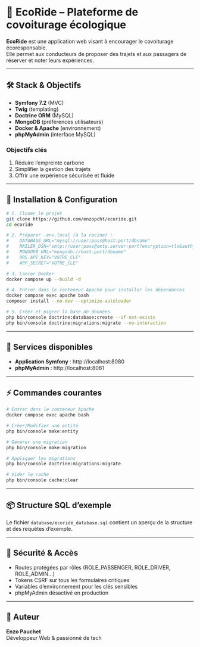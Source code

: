# 🌱 EcoRide – Plateforme de covoiturage écologique

**EcoRide** est une application web visant à encourager le covoiturage écoresponsable.  
Elle permet aux conducteurs de proposer des trajets et aux passagers de réserver et noter leurs expériences.

---

## 🛠️ Stack & Objectifs

- **Symfony 7.2** (MVC)  
- **Twig** (templating)  
- **Doctrine ORM** (MySQL)  
- **MongoDB** (préférences utilisateurs)  
- **Docker & Apache** (environnement)  
- **phpMyAdmin** (interface MySQL)

### Objectifs clés
1. Réduire l’empreinte carbone  
2. Simplifier la gestion des trajets  
3. Offrir une expérience sécurisée et fluide  

---

## 🚀 Installation & Configuration

```bash
# 1. Cloner le projet
git clone https://github.com/enzopcht/ecoride.git
cd ecoride

# 2. Préparer .env.local (à la racine) :
#    DATABASE_URL="mysql://user:pass@host:port/dbname"
#    MAILER_DSN="smtp://user:pass@smtp.server:port?encryption=tls&auth_mode=login"
#    MONGODB_URL="mongodb://host:port/dbname"
#    ORS_API_KEY="VOTRE_CLE"
#    APP_SECRET="VOTRE_CLE"

# 3. Lancer Docker
docker compose up --build -d

# 4. Entrer dans le conteneur Apache pour installer les dépendances
docker compose exec apache bash
composer install --no-dev --optimize-autoloader

# 5. Créer et migrer la base de données
php bin/console doctrine:database:create --if-not-exists
php bin/console doctrine:migrations:migrate --no-interaction
```

---

## 🔗 Services disponibles

- **Application Symfony** : http://localhost:8080  
- **phpMyAdmin** : http://localhost:8081  

---

## ⚡ Commandes courantes

```bash
# Entrer dans le conteneur Apache
docker compose exec apache bash

# Créer/Modifier une entité
php bin/console make:entity

# Générer une migration
php bin/console make:migration

# Appliquer les migrations
php bin/console doctrine:migrations:migrate

# Vider le cache
php bin/console cache:clear
```

---

## 📦 Structure SQL d’exemple

Le fichier `database/ecoride_database.sql` contient un aperçu de la structure et des requêtes d’exemple.

---

## 🔐 Sécurité & Accès

- Routes protégées par rôles (ROLE_PASSENGER, ROLE_DRIVER, ROLE_ADMIN…)  
- Tokens CSRF sur tous les formulaires critiques  
- Variables d’environnement pour les clés sensibles  
- phpMyAdmin désactivé en production  

---

## 👤 Auteur

**Enzo Pauchet**  
Développeur Web & passionné de tech  